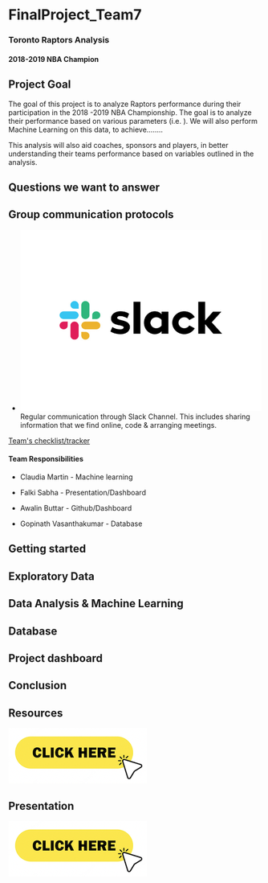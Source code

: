 
# FinalProject_Team7

### Toronto Raptors Analysis

#### 2018-2019 NBA Champion

  

## Project Goal

  

The goal of this project is to analyze Raptors performance during their participation in the 2018 -2019 NBA Championship. The goal is to analyze their performance based on various parameters (i.e. ). We will also perform Machine Learning on this data, to achieve……..

  

This analysis will also aid coaches, sponsors and players, in better understanding their teams performance based on variables outlined in the analysis.

  

  

## Questions we want to answer

  

  

## Group communication protocols

  

- ![Slack](https://github.com/awalindeep/FinalProject_Team7/blob/Awalin-buttar/Resources/new-slack-logo.jpeg)Regular communication through Slack Channel. This includes sharing information that we find online, code & arranging meetings.

[Team's checklist/tracker](https://docs.google.com/spreadsheets/d/1rn7Is3dSXuilpRUV3Z6b2k_wwF7vTUsTR0i6NS5GKXs/edit#gid=0)

  

#### Team Responsibilities

- Claudia Martin - Machine learning

- Falki Sabha - Presentation/Dashboard

- Awalin Buttar - Github/Dashboard

- Gopinath Vasanthakumar - Database

  

  

## Getting started

  

  

## Exploratory Data

  

  

## Data Analysis & Machine Learning

  

  

## Database

  

## Project dashboard

  

## Conclusion

  

  

## Resources

[![click](https://github.com/awalindeep/FinalProject_Team7/blob/Awalin-buttar/Resources/click.png)](https://github.com/awalindeep/FinalProject_Team7/tree/AwalinGHMAIN/Resources)

  

## Presentation

  

[![click](https://github.com/awalindeep/FinalProject_Team7/blob/Awalin-buttar/Resources/click.png)](https://docs.google.com/presentation/d/1Zr4hH1fCiVoQane84CiFByj1gcuTspphzM_FtJ9em2I/edit#slide=id.p)
